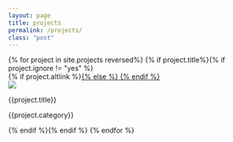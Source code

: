 ```yaml
---
layout: page
title: projects
permalink: /projects/
class: "post"
---
```

<!-- <script src="https://ajax.googleapis.com/ajax/libs/jquery/2.2.0/jquery.min.js"></script>
<script>
    var sourceSwap = function () {
        var thisImg = $('img', this);
        var newSource = thisImg.data('alt-src');
        thisImg.data('alt-src', thisImg.attr('src'));
        thisImg.attr('src', newSource);
    }
    $(function () {
        $('a.link').hover(sourceSwap, sourceSwap);
    });</script> -->


<!-- <div class="row">
{% for project in site.projects reversed%}
{% if project.title%}{% if project.ignore != "yes" %}

<div class="thumb col-sm-4">    
  	<div class="resource">
      {% if project.altlink %}<a class="link" href="{{ project.altlink }}">{% else %}  <a class="link" href="{{ project.url | prepend: site.baseurl }}">{% endif %}
  		<img class="image" src="/img/{{ project.img }}" width="100%" onmouseover="this.src='/img/{{ project.imgName2 }}';" onmouseout="this.src='/img/{{ project.imgName }}';">
  		<span class="title">{% if project.alttitle %}{{project.alttitle | upcase}}{% else %}{{project.title | upcase}}{% endif %}</span>
  	 	</a>
  	</div>
  <div class="caption"><p class="small">{{project.description}}</p></div>
</div>
{% endif %}{% endif %}
{% endfor %}

</div>
 -->

<div class="contain">
 <div class="row">
{% for project in site.projects reversed%}
{% if project.title%}{% if project.ignore != "yes" %}

<!-- col-md-4 col-sm-6 col-xs-12 m-b-md
 -->

<div class="col-sm-4 col-xs-6"> 
  {% if project.altlink %}<a class="link" href="{{ project.altlink }}">{% else %}  <a class="link" href="{{ project.url | prepend: site.baseurl }}">{% endif %}   
  <div class="resource">
      <img class="thumbnail-image" src="/img/sickthumbs/{{ project.img }}">
    </div>
  <div class="color-bar blue-bar"></div>
     </a>
  <div class="caption">
    <p class="project-title">{{project.title}}</p>
    <p class="project-category">{{project.category}}</p>
  </div>
</div>
{% endif %}{% endif %}
{% endfor %}
</div>
</div>

<!-- </div> -->



<!-- <div class="content">

  {% for project in site.projects reversed%}
  {% if project.title%}{% if project.ignore != "yes" %}
    
      <div class="col-sm-4">
        <a class="link" href="{{ project.url | prepend: site.baseurl }}">
          <img class="image" src="/img/sickthumbs/{{ project.img }}">
        </a>
      
        <p>{{project.title}}</p>
        <p>{{project.description}}</p>
      </div>

  {% endif %}{% endif %}
  {% endfor %}

</div>
 -->
<script src="//code.jquery.com/jquery-1.12.4.js"></script>
<script src="//code.jquery.com/ui/1.12.1/jquery-ui.js"></script>

<script>
$(document).ready(function () {
       $(".projects").animate({right:500}, 1500);
</script>

